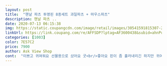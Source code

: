 ```yaml
---
layout: post 
title:  "핸날 파츠 투명핀 8종세트 과일파츠 + 마우스파츠" 
description: 핸날 파츠 ..
date: 2020-07-13 06:15:38 
img: https://static.coupangcdn.com/image/retail/images/30541591815307-2ae075f3-b51a-4061-bc0e-caf17948729c.jpg 
linkUrl: https://link.coupang.com/re/AFFSDP?lptag=AF3600438&subid=ahnPublicAsk&pageKey=280806313&itemId=891297777&vendorItemId=5242936252&traceid=V0-113-2dfb7909ddacf3b1 
categories: [1003] 
color: 7E57C2 
price: 7900 
author: Ask View Shop 
cont:  "이쁘고 귀여워요 선물용으로 샀어요 굿<br/>좋아요 핀이 좀 흘러내리긴 하지만 귀여워요<br/>" 
---
```

